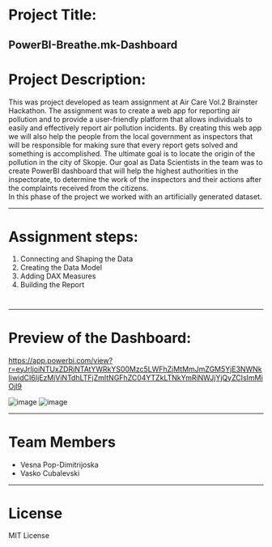 # Project Title:
PowerBI-Breathe.mk-Dashboard
---
#
# Project Description:
This was project developed as team assignment at Air Care Vol.2 Brainster Hackathon. 
The assignment was to create a web app for reporting air pollution and to provide a user-friendly platform that allows individuals to easily and effectively report air pollution incidents. By creating this web app we will also help the people from the local government as inspectors that will be responsible for making sure that every report gets solved and something is accomplished. The ultimate goal is to locate the origin of the pollution in the city of Skopje.
Our goal as Data Sciеntists in the team was to create PowerBI dashboard that will help the highest authorities in the inspectorate, to determine the work of the inspectors and their actions after the complaints received from the citizens.     
In this phase of the project we worked with an artificially generated dataset.

---
#
# Assignment steps:

  1. Connecting and Shaping the Data 
  2. Creating the Data Model
  3. Adding DAX Measures
  4. Building the Report
#
---
# Preview of the Dashboard:
https://app.powerbi.com/view?r=eyJrIjoiNTUxZDRjNTAtYWRkYS00Mzc5LWFhZjMtMmJmZGM5YjE3NWNkIiwidCI6IjEzMjViNTdhLTFjZmItNGFhZC04YTZkLTNkYmRiNWJjYjQyZCIsImMiOjl9
    
![image](https://github.com/VesnaPop-Dimitrijoska/PowerBI-Breathe.mk-Dashboard/assets/144008804/72fb850f-ac30-4a46-afe2-6b5491a9f838)
![image](https://github.com/VesnaPop-Dimitrijoska/PowerBI-Breathe.mk-Dashboard/assets/144008804/13a09c7f-3f92-433b-adcb-07202b7451ae)


---
#
# Team Members

- Vesna Pop-Dimitrijoska
- Vasko Cubalevski

---
# License
MIT License
